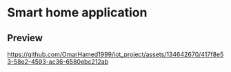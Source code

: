 # Smart home application



## Preview
https://github.com/OmarHamed1999/iot_project/assets/134642670/417f8e53-58e2-4593-ac36-6580ebc212ab

